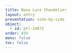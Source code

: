 ```yaml
---
title: Nana Lure Chandelier
layout: entry
presentation: side-by-side
object:
  - id: ptl-24672
order: 435
menu: false
toc: false
---
```

